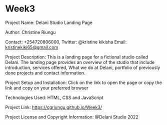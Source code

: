 # Week3
Project Name: Delani Studio Landing Page

Author: Christine Riungu

Contact: +254720806000, Twitter: @kristine kikisha Email: kristinekiki65@gmail.com

Project Description: This is a landing page for a fictional studio called Delani. The landing page provides an overview of the studio that include introduction, services offered, What we do at Delani, portfolio of previously done projects and contact information.

Project Setup and Installation: Click on the link to open the page or copy the link and copy on your preferred browser

Technologies Used: HTML, CSS and JavaScript

Project Link: https://cgriungu.github.io/Week3/

Project License and Copyright Information: @Delani Studio 2022